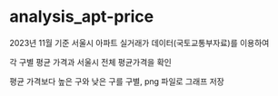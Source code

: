 # analysis_apt-price


2023년 11월 기준 서울시 아파트 실거래가 데이터(국토교통부자료)를 이용하여 

각 구별 평균 가격과 서울시 전체 평균가격을 확인


평균 가격보다 높은 구와 낮은 구를 구별, png 파일로 그래프 저장
